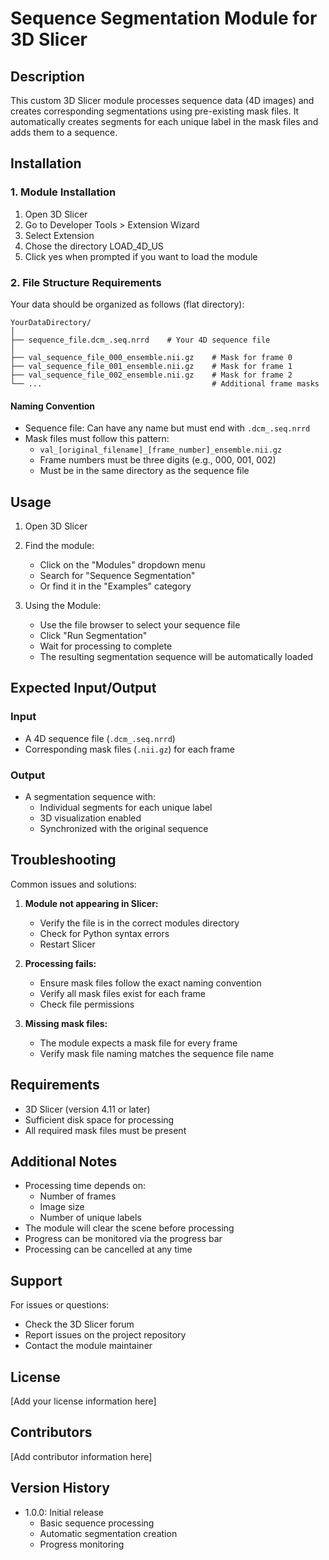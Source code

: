 # Sequence Segmentation Module for 3D Slicer

## Description
This custom 3D Slicer module processes sequence data (4D images) and creates corresponding segmentations using pre-existing mask files. It automatically creates segments for each unique label in the mask files and adds them to a sequence.

## Installation

### 1. Module Installation
1. Open 3D Slicer
2. Go to Developer Tools > Extension Wizard
3. Select Extension
4. Chose the directory LOAD_4D_US
5. Click yes when prompted if you want to load the module

### 2. File Structure Requirements
Your data should be organized as follows (flat directory):
```
YourDataDirectory/
│
├── sequence_file.dcm_.seq.nrrd    # Your 4D sequence file
│
├── val_sequence_file_000_ensemble.nii.gz    # Mask for frame 0
├── val_sequence_file_001_ensemble.nii.gz    # Mask for frame 1
├── val_sequence_file_002_ensemble.nii.gz    # Mask for frame 2
└── ...                                      # Additional frame masks
```

#### Naming Convention
- Sequence file: Can have any name but must end with `.dcm_.seq.nrrd`
- Mask files must follow this pattern:
  - `val_[original_filename]_[frame_number]_ensemble.nii.gz`
  - Frame numbers must be three digits (e.g., 000, 001, 002)
  - Must be in the same directory as the sequence file

## Usage

1. Open 3D Slicer
2. Find the module:
   - Click on the "Modules" dropdown menu
   - Search for "Sequence Segmentation"
   - Or find it in the "Examples" category

3. Using the Module:
   - Use the file browser to select your sequence file
   - Click "Run Segmentation"
   - Wait for processing to complete
   - The resulting segmentation sequence will be automatically loaded

## Expected Input/Output

### Input
- A 4D sequence file (`.dcm_.seq.nrrd`)
- Corresponding mask files (`.nii.gz`) for each frame

### Output
- A segmentation sequence with:
  - Individual segments for each unique label
  - 3D visualization enabled
  - Synchronized with the original sequence

## Troubleshooting

Common issues and solutions:

1. **Module not appearing in Slicer:**
   - Verify the file is in the correct modules directory
   - Check for Python syntax errors
   - Restart Slicer

2. **Processing fails:**
   - Ensure mask files follow the exact naming convention
   - Verify all mask files exist for each frame
   - Check file permissions

3. **Missing mask files:**
   - The module expects a mask file for every frame
   - Verify mask file naming matches the sequence file name

## Requirements
- 3D Slicer (version 4.11 or later)
- Sufficient disk space for processing
- All required mask files must be present

## Additional Notes
- Processing time depends on:
  - Number of frames
  - Image size
  - Number of unique labels
- The module will clear the scene before processing
- Progress can be monitored via the progress bar
- Processing can be cancelled at any time

## Support
For issues or questions:
- Check the 3D Slicer forum
- Report issues on the project repository
- Contact the module maintainer

## License
[Add your license information here]

## Contributors
[Add contributor information here]

## Version History
- 1.0.0: Initial release
  - Basic sequence processing
  - Automatic segmentation creation
  - Progress monitoring